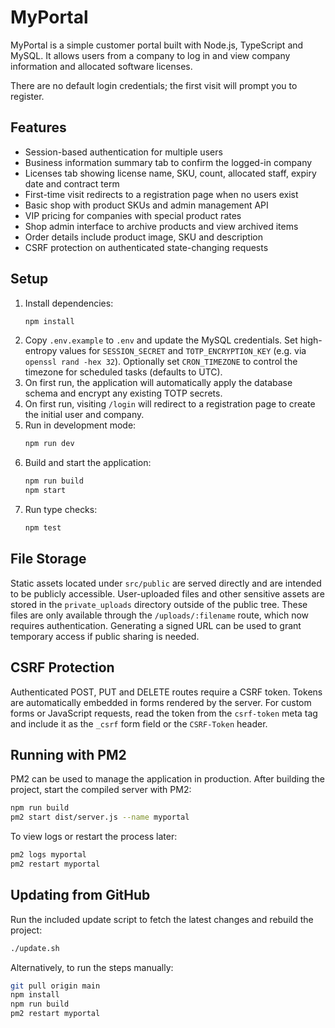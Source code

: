 # MyPortal

MyPortal is a simple customer portal built with Node.js, TypeScript and MySQL. It allows users from a company to log in and view company information and allocated software licenses.

There are no default login credentials; the first visit will prompt you to register.

## Features

- Session-based authentication for multiple users
- Business information summary tab to confirm the logged-in company
- Licenses tab showing license name, SKU, count, allocated staff, expiry date and contract term
- First-time visit redirects to a registration page when no users exist
- Basic shop with product SKUs and admin management API
- VIP pricing for companies with special product rates
- Shop admin interface to archive products and view archived items
- Order details include product image, SKU and description
- CSRF protection on authenticated state-changing requests

## Setup

1. Install dependencies:
   ```bash
   npm install
   ```
2. Copy `.env.example` to `.env` and update the MySQL credentials. Set high-entropy
   values for `SESSION_SECRET` and `TOTP_ENCRYPTION_KEY` (e.g. via `openssl rand -hex 32`).
   Optionally set `CRON_TIMEZONE` to control the timezone for scheduled tasks (defaults to UTC).
3. On first run, the application will automatically apply the database schema and encrypt any existing TOTP secrets.
4. On first run, visiting `/login` will redirect to a registration page to create the initial user and company.
5. Run in development mode:
   ```bash
   npm run dev
   ```
6. Build and start the application:
   ```bash
   npm run build
   npm start
   ```
7. Run type checks:
   ```bash
   npm test
   ```

## File Storage

Static assets located under `src/public` are served directly and are intended
to be publicly accessible. User-uploaded files and other sensitive assets are
stored in the `private_uploads` directory outside of the public tree. These
files are only available through the `/uploads/:filename` route, which now
requires authentication. Generating a signed URL can be used to grant
temporary access if public sharing is needed.

## CSRF Protection

Authenticated POST, PUT and DELETE routes require a CSRF token. Tokens are
automatically embedded in forms rendered by the server. For custom forms or
JavaScript requests, read the token from the `csrf-token` meta tag and include
it as the `_csrf` form field or the `CSRF-Token` header.

## Running with PM2

PM2 can be used to manage the application in production. After building the
project, start the compiled server with PM2:

```bash
npm run build
pm2 start dist/server.js --name myportal
```

To view logs or restart the process later:

```bash
pm2 logs myportal
pm2 restart myportal
```

## Updating from GitHub

Run the included update script to fetch the latest changes and rebuild the project:

```bash
./update.sh
```

Alternatively, to run the steps manually:

```bash
git pull origin main
npm install
npm run build
pm2 restart myportal
```
